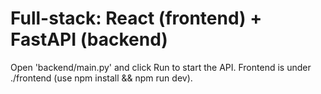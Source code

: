 # Full-stack: React (frontend) + FastAPI (backend)

Open 'backend/main.py' and click Run to start the API.
Frontend is under ./frontend (use npm install && npm run dev).
